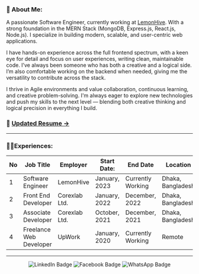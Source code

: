 ### 🐼 About Me:

A passionate Software Engineer, currently working at [LemonHive](https://www.lemonhive.com). With a strong foundation in the MERN Stack (MongoDB, Express.js, React.js, Node.js). I specialize in building modern, scalable, and user-centric web applications.

I have hands-on experience across the full frontend spectrum, with a keen eye for detail and focus on user experiences, writing clean, maintainable code. I’ve always been someone who has both a creative and a logical side. I’m also comfortable working on the backend when needed, giving me the versatility to contribute across the stack.

I thrive in Agile environments and value collaboration, continuous learning, and creative problem-solving. I'm always eager to explore new technologies and push my skills to the next level — blending both creative thinking and logical precision in everything I build.

### 📄 [Updated Resume →](https://docs.google.com/document/d/1gH-szU1aWrpSC1xykt6wUk5JrTs7DPVxeOEWjKrntvU)

<hr>

### 👨‍💼Experiences:

| No | Job Title | Employer | Start Date:| End Date | Location |
| ------------- | ------------- | ---------- | ---------- | ---------- | ---------- |
| 1  | Software Engineer  | LemonHive | January, 2023 | Currently Working | Dhaka, Bangladesh |
| 2  | Front End Developer  | Corexlab Ltd. | January, 2022 | December, 2022 | Dhaka, Bangladesh |
| 3  | Associate Developer  | Corexlab Ltd. | October, 2021 | December, 2021 | Dhaka, Bangladesh |
| 4  | Freelance Web Developer  | UpWork | January, 2020 | Currently Working | Remote |

<hr>

<div id="badges" align="center">
  <a href="https://www.linkedin.com/in/connection-robin/" style="text-decoration: none;" target="_blank">
    <img src="https://img.shields.io/badge/LinkedIn-blue?style=for-the-badge&logo=linkedin&logoColor=white" alt="LinkedIn Badge"/>
  </a>
  
  <a href="https://www.facebook.com/Shahadat.R0bin" style="text-decoration: none;" target="_blank">
    <img src="https://img.shields.io/badge/Facebook-blue?style=for-the-badge&logo=facebook&logoColor=white" alt="Facebook Badge"/>
  </a>

  <a href="https://wa.me/+8801772493214" style="text-decoration: none;" target="_blank">
    <img src="https://img.shields.io/badge/WhatsApp-lightGreen?style=for-the-badge&logo=whatsapp&logoColor=white" alt="WhatsApp Badge"/>
  </a>
</div>
